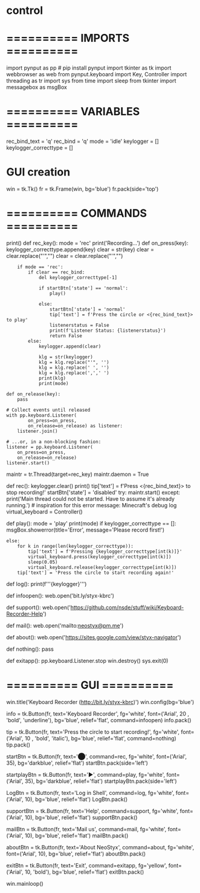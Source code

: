 # control
# ========== IMPORTS ==========

import pynput as pp # pip install pynput
import tkinter as tk
import webbrowser as web
from pynput.keyboard import Key, Controller
import threading as tr
import sys
from time import sleep
from tkinter import messagebox as msgBox

# ========== VARIABLES ==========

rec_bind_text = 'q'
rec_bind = 'q'
mode = 'idle'
keylogger = []
keylogger_correcttype = []

# GUI creation
win = tk.Tk()
fr = tk.Frame(win, bg='blue')
fr.pack(side='top')

# ========== COMMANDS ==========

print()
def rec_key():
    mode = 'rec'
    print('Recording...')
    def on_press(key):
        keylogger_correcttype.append(key)
        clear = str(key)
        clear = clear.replace("'","")
        clear = clear.replace("'","")

        if mode == 'rec':
            if clear == rec_bind:
                del keylogger_correcttype[-1]

                if startBtn['state'] == 'normal':
                    play()

                else:
                    startBtn['state'] = 'normal'
                    tip['text'] = f'Press the circle or <{rec_bind_text}> to play'
                    listenerstatus = False
                    print(f'Listener Status: {listenerstatus}')
                    return False
            else:
                keylogger.append(clear)

                klg = str(keylogger)
                klg = klg.replace("'", '')
                klg = klg.replace(' ', '')
                klg = klg.replace(',',' ')
                print(klg)
                print(mode)

    def on_release(key):
        pass

    # Collect events until released
    with pp.keyboard.Listener(
            on_press=on_press,
            on_release=on_release) as listener:
        listener.join()

    # ...or, in a non-blocking fashion:
    listener = pp.keyboard.Listener(
        on_press=on_press,
        on_release=on_release)
    listener.start()

maintr = tr.Thread(target=rec_key)
maintr.daemon = True

def rec():
    keylogger.clear()
    print()
    tip['text'] = f'Press <{rec_bind_text}> to stop recording!'
    startBtn['state'] = 'disabled'
    try:
        maintr.start()
    except:
        print('Main thread could not be started. Have to assume it\'s already running.') # inspiration for this error message: Minecraft's debug log
virtual_keyboard = Controller()

def play():
    mode = 'play'
    print(mode)
    if keylogger_correcttype == []:
        msgBox.showerror(title='Error', message='Please record first!')

    else:
        for k in range(len(keylogger_correcttype)):
            tip['text'] = f'Pressing {keylogger_correcttype[int(k)]}'
            virtual_keyboard.press(keylogger_correcttype[int(k)])
            sleep(0.05)
            virtual_keyboard.release(keylogger_correcttype[int(k)])
        tip['text'] = 'Press the circle to start recording again!'
def log():
    print(f'''{keylogger}''')

def infoopen():
    web.open('bit.ly/styx-kbrc')

def support():
    web.open('https://github.com/nsde/stuff/wiki/Keyboard-Recorder-Help')

def mail():
    web.open('mailto:neostyx@pm.me')

def about():
    web.open('https://sites.google.com/view/styx-navigator')

def nothing():
    pass

def exitapp():
    pp.keyboard.Listener.stop
    win.destroy()
    sys.exit(0)

# ========== GUI ==========

win.title('Keyboard Recorder (http://bit.ly/styx-kbrc)')
win.config(bg='blue')

info = tk.Button(fr, text='Keyboard Recorder', fg='white', font=('Arial', 20 , 'bold', 'underline'),
bg='blue', relief='flat', command=infoopen)
info.pack()

tip = tk.Button(fr, text='Press the circle to start recording!', fg='white', font=('Arial', 10 , 'bold', 'italic'),
bg='blue', relief='flat', command=nothing)
tip.pack()

startBtn = tk.Button(fr, text='⬤', command=rec, fg='white', font=('Arial', 35), bg='darkblue', relief='flat')
startBtn.pack(side='left')

startplayBtn = tk.Button(fr, text='▶', command=play, fg='white', font=('Arial', 35), bg='darkblue', relief='flat')
startplayBtn.pack(side='left')

LogBtn = tk.Button(fr, text='Log in Shell', command=log, fg='white', font=('Arial', 10), bg='blue', relief='flat')
LogBtn.pack()

supportBtn = tk.Button(fr, text='Help', command=support, fg='white', font=('Arial', 10), bg='blue', relief='flat')
supportBtn.pack()

mailBtn = tk.Button(fr, text='Mail us', command=mail, fg='white', font=('Arial', 10), bg='blue', relief='flat')
mailBtn.pack()

aboutBtn = tk.Button(fr, text='About NeoStyx', command=about, fg='white', font=('Arial', 10), bg='blue', relief='flat')
aboutBtn.pack()

exitBtn = tk.Button(fr, text='Exit', command=exitapp, fg='yellow', font=('Arial', 10, 'bold'), bg='blue', relief='flat')
exitBtn.pack()

win.mainloop()
